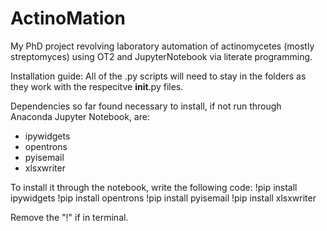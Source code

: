 # ActinoMation
My PhD project revolving laboratory automation of actinomycetes (mostly streptomyces) using OT2 and JupyterNotebook via literate programming.


Installation guide:
All of the .py scripts will need to stay in the folders as they work with the respecitve __init__.py files.

Dependencies so far found necessary to install, if not run through Anaconda Jupyter Notebook, are:

- ipywidgets
- opentrons
- pyisemail
- xlsxwriter

To install it through the notebook, write the following code:
!pip install ipywidgets
!pip install opentrons
!pip install pyisemail
!pip install xlsxwriter

Remove the "!" if in terminal.
